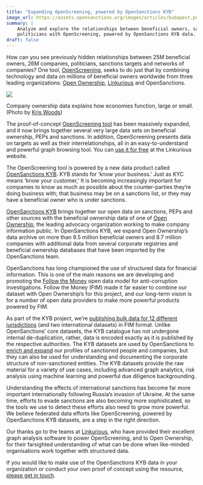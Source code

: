 ```yaml
---
title: "Expanding OpenScreening, powered by OpenSanctions KYB"
image_url: https://assets.opensanctions.org/images/articles/budapest.png
summary: |
    Analyze and explore the relationships between beneficial owners, sanctions and 
    politicians with OpenScreening, powered by OpenSanctions KYB data.
draft: false
---
```


How can you see previously hidden relationships between 25M beneficial owners,
26M companies, politicians, sanctions targets and networks of companies? One tool,
[OpenScreening](https://resources.linkurious.com/openscreening), seeks to do just that by combining technology and data on millions of beneficial owners worldwide from three leading organizations: [Open Ownership](https://www.openownership.org), [Linkurious](https://linkurious.com) and OpenSanctions.

<img class="img-fluid" src="https://assets.opensanctions.org/images/articles/budapest.png">
<p class="img-caption">
    Company ownership data explains how economies function, large or small. (Photo by <a href="https://flickr.com/photos/128475922@N03/16411570156">Kris Woods</a>)
</p>

The proof-of-concept [OpenScreening tool](https://resources.linkurious.com/openscreening) has been massively expanded, and it now brings together several very large data sets on beneficial ownership, PEPs and sanctions. In addition, OpenScreening presents data on targets as well as their interrelationships, all in an easy-to-understand and powerful graph browsing tool. You can [use it for free](https://resources.linkurious.com/openscreening) at the Linkurious website. 

The OpenScreening tool is powered by a new data product called [OpenSanctions KYB](/kyb/). KYB stands for ‘know your business.’ Just as KYC means ‘know your customer,’ It is becoming increasingly important for companies to know as much as possible about the counter-parties they’re doing business with; that business may be on a sanctions list, or they may have a beneficial owner who is under sanctions.

[OpenSanctions KYB](/kyb/) brings together our open data on sanctions, PEPs and other sources with the beneficial ownership data of one of [Open Ownership](https://openownership.org), the leading advocacy organization working to make company information public. In OpenSanctions KYB, we expand Open Ownership’s data archive on more than 9.5 million beneficial owners and 8.7 million companies with additional data from several corporate registries and beneficial ownership databases that have been imported by the OpenSanctions team.

OpenSanctions has long championed the use of structured data for financial information. This is one of the main reasons we are developing and promoting the [Follow the Money](https://followthemoney.tech) open data model for anti-corruption investigations. Follow the Money (FtM) made it far easier to combine our dataset with Open Ownership’s for this project, and our long-term vision is for a number of open data providers to make more powerful products powered by FtM.

As part of the KYB project, we’re [publishing bulk data for 12 different jurisdictions](/kyb/) (and two international datasets) in FtM format. Unlike OpenSanctions’ core datasets, the KYB catalogue has not undergone internal de-duplication, rather, data is encoded exactly as it is published by the respective authorities. The KYB datasets are used by OpenSanctions to [enrich and expand](/docs/enrichment/) our profiles of sanctioned people and companies, but they can also be used for understanding and documenting the corporate structure of non-sanctioned entities. The KYB datasets provide the raw material for a variety of use cases, including advanced graph analytics, risk analysis using machine learning and powerful due diligence backgrounding. 

Understanding the effects of international sanctions has become far more important internationally following Russia’s invasion of Ukraine. At the same time, efforts to evade sanctions are also becoming more sophisticated, so the tools we use to detect these efforts also need to grow more powerful. We believe federated data efforts like OpenScreening, powered by OpenSanctions KYB datasets, are a step in the right direction.

Our thanks go to the teams at [Linkurious](https://linkurious.com/), who have provided their excellent graph analysis software to power OpenScreening, and to Open Ownership, for their farsighted understanding of what can be done when like-minded organisations work together with structured data.

If you would like to make use of the OpenSanctions KYB data in your organization or conduct your own proof of concept using the resource, [please get in touch](/contact/).